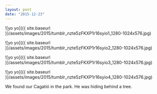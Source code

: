 ```yaml
---
layout: post
date: "2015-12-23"
---
```


![yo yo]({{ site.baseurl }}/assets/images/2015/tumblr_nzte5zFKXP1r16syio1_1280-1024x576.jpg)

![yo yo]({{ site.baseurl }}/assets/images/2015/tumblr_nzte5zFKXP1r16syio2_1280-1024x576.jpg)

![yo yo]({{ site.baseurl }}/assets/images/2015/tumblr_nzte5zFKXP1r16syio3_1280-1024x576.jpg)

![yo yo]({{ site.baseurl }}/assets/images/2015/tumblr_nzte5zFKXP1r16syio4_1280-1024x576.jpg)

We found our Cagatió in the park. He was hiding behind a tree.
